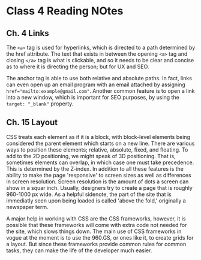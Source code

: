 # Class 4 Reading NOtes

## Ch. 4 Links

The `<a>` tag is used for hyperlinks, which is directed to a path determined by the href attribute. The text that exists in between the opening `<a>` tag and closing `</a>` tag is what is clickable, and so it needs to be clear and concise as to where it is directing the person; but for UX and SEO.

The anchor tag is able to use both relative and absolute paths. In fact, links can even open up an email program with an email attached by assigning `href="mailto:example@gmail.com"`. Another common feature is to open a link into a new window, which is important for SEO purposes, by using the `target: "_blank"` property. 

## Ch. 15 Layout

CSS treats each element as if it is a block, with block-level elements being considered the parent element which starts on a new line. There are various ways to position these elements; relative, absolute, fixed, and floating. To add to the 2D positioning, we might speak of 3D positioning. That is, sometimes elements can overlap, in which case one must take precedence. This is determined by the Z-index. In addition to all these features is the ability to make the page 'responsive' to screen sizes as well as differences in screen resolution. Screen resolution is the amount of dots a screen can show in a squar inch. Usually, designers try to create a page that is roughly 960-1000 px wide. As a helpful sidenote, the part of the site that is immediatly seen upon being loaded is called 'above the fold,' originally a newspaper term. 

A major help in working with CSS are the CSS frameworks, however, it is possible that these frameworks will come with extra code not needed for the site, which slows things down. The main use of CSS frameworks in vogue at the moment is to use the 960.GS, or ones like it, to create grids for a layout. But since these frameworks provide common rules for common tasks, they can make the life of the developer much easier. 
